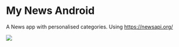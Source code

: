 # My News Android
A News app with personalised categories. Using https://newsapi.org/

![](https://i.imgur.com/Vtky7zG.gif)
